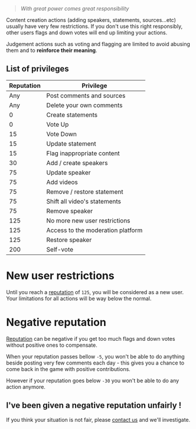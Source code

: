> _With great power comes great responsibility_

Content creation actions (adding speakers, statements, sources...etc) usually have very few
restrictions. If you don't use this right responsibly, other users flags and down votes
will end up limiting your actions.

Judgement actions such as voting and flagging are limited to avoid abusing them and to
**reinforce their meaning**.

## List of privileges

| Reputation | Privilege                         |
| ---------- | --------------------------------- |
| Any        | Post comments and sources         |
| Any        | Delete your own comments          |
| 0          | Create statements                 |
| 0          | Vote Up                           |
| 15         | Vote Down                         |
| 15         | Update statement                  |
| 15         | Flag inappropriate content        |
| 30         | Add / create speakers             |
| 75         | Update speaker                    |
| 75         | Add videos                        |
| 75         | Remove / restore statement        |
| 75         | Shift all video's statements      |
| 75         | Remove speaker                    |
| 125        | No more new user restrictions     |
| 125        | Access to the moderation platform |
| 125        | Restore speaker                   |
| 200        | Self-vote                         |

# New user restrictions

Until you reach a [reputation](/help/reputation) of `125`, you will be considered as a new user.
Your limitations for all actions will be way below the normal.

# Negative reputation

[Reputation](/help/reputation) can be negative if you get too much flags and down votes
without positive ones to compensate.

When your reputation passes bellow `-5`, you won't be able to do anything beside posting very few comments
each day - this gives you a chance to come back in the game with positive contributions.

However if your reputation goes below `-30` you won't be able to do any action anymore.

## I've been given a negative reputation unfairly !

If you think your situation is not fair, please [contact us](/help/contact)
and we'll investigate.
